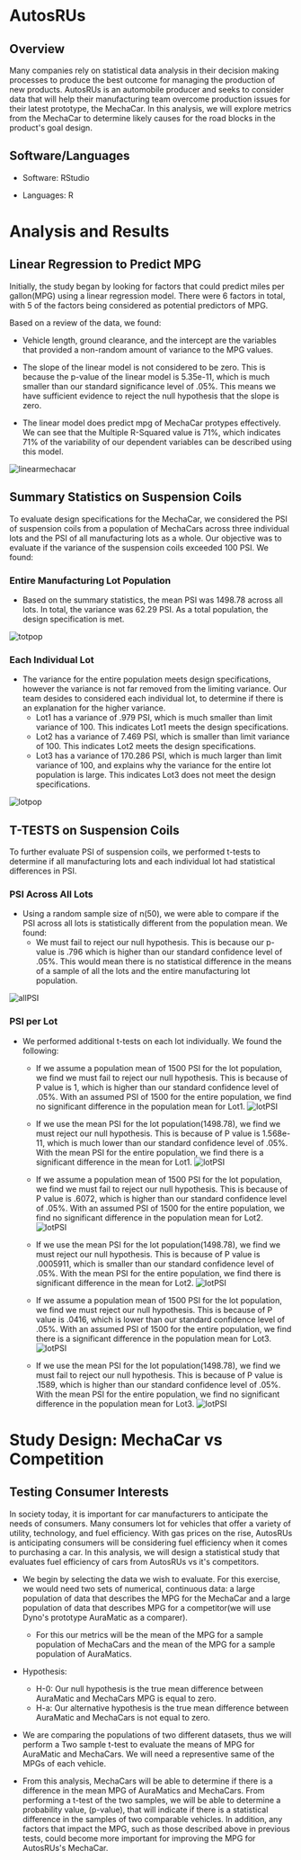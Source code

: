 # AutosRUs

## Overview

Many companies rely on statistical data analysis in their decision making processes to produce the best outcome for managing the production of new products.  AutosRUs is an automobile producer and seeks to consider data that will help their manufacturing team overcome production issues for their latest prototype, the MechaCar.  In this analysis, we will explore metrics from the MechaCar to determine likely causes for the road blocks in the product's goal design.  

## Software/Languages

- Software: RStudio

- Languages: R


# Analysis and Results


## Linear Regression to Predict MPG

Initially, the study began by looking for factors that could predict miles per gallon(MPG) using a linear regression model.  There were 6 factors in total, with 5 of the factors being considered as potential predictors of MPG.  

Based on a review of the data, we found:
- Vehicle length, ground clearance, and the intercept are the variables that provided a non-random amount of variance to the MPG values.

- The slope of the linear model is not considered to be zero.  This is because the p-value of the linear model is 5.35e-11, which is much smaller than our standard significance level of .05%.  This means we have sufficient evidence to reject the null hypothesis that the slope is zero. 

- The linear model does predict mpg of MechaCar protypes effectively.  We can see that the Multiple R-Squared value is 71%, which indicates 71% of the variability of our dependent variables can be described using this model.  

![linearmechacar](Resources/linearmechacar.png)

## Summary Statistics on Suspension Coils

To evaluate design specifications for the MechaCar, we considered the PSI of suspension coils from a population of MechaCars across three individual lots and the PSI of all manufacturing lots as a whole.  Our objective was to evaluate if the variance of the suspension coils exceeded 100 PSI.  We found:

### Entire Manufacturing Lot Population

- Based on the summary statistics, the mean PSI was 1498.78 across all lots.  In total, the variance was 62.29 PSI.  As a total population, the design specification is met.

![totpop](Resources/totpop.png)

### Each Individual Lot

- The variance for the entire population meets design specifications, however the variance is not far removed from the limiting variance.  Our team desides to considered each individual lot, to determine if there is an explanation for the higher variance.  
  - Lot1 has a variance of .979 PSI, which is much smaller than limit variance of 100.  This indicates Lot1 meets the design specifications.
  - Lot2 has a variance of 7.469 PSI, which is smaller than limit variance of 100.  This indicates Lot2 meets the design specifications.
  - Lot3 has a variance of 170.286 PSI, which is much larger than limit variance of 100, and explains why the variance for the entire lot population is large.  This indicates Lot3 does not meet the design specifications.

![lotpop](Resources/lotpop.png)



## T-TESTS on Suspension Coils

To further evaluate PSI of suspension coils, we performed t-tests to determine if all manufacturing lots and each individual lot had statistical differences in PSI. 


### PSI Across All Lots

- Using a random sample size of n(50), we were able to compare if the PSI across all lots is statistically different from the population mean.  We found:
  - We must fail to reject our null hypothesis.  This is because our p-value is .796 which is higher than our standard confidence level of .05%.  This would mean there is no statistical difference in the means of a sample of all the lots and the entire manufacturing lot population.

![allPSI](Resources/allPSI.png)


### PSI per Lot

- We performed additional t-tests on each lot individually.  We found the following:

  - If we assume a population mean of 1500 PSI for the lot population, we find we must fail to reject our null hypothesis.  This is because of P value is 1, which is higher than our standard confidence level of .05%. With an assumed PSI of 1500 for the entire population, we find no significant difference in the population mean for Lot1. 
  ![lotPSI](Resources/lot11500PSI.png)
  
  - If we use the mean PSI for the lot population(1498.78), we find we must reject our null hypothesis.  This is because of P value is 1.568e-11, which is much lower than our standard confidence level of .05%. With the mean PSI for the entire population, we find there is a significant difference in the mean for Lot1. 
  ![lotPSI](Resources/lot1PSI.png)
  
  - If we assume a population mean of 1500 PSI for the lot population, we find we must fail to reject our null hypothesis.  This is because of P value is .6072, which is higher than our standard confidence level of .05%. With an assumed PSI of 1500 for the entire population, we find no significant difference in the population mean for Lot2. 
  ![lotPSI](Resources/lot21500PSI.png)
  
  - If we use the mean PSI for the lot population(1498.78), we find we must reject our null hypothesis.  This is because of P value is .0005911, which is smaller than our standard confidence level of .05%. With the mean PSI for the entire population, we find there is significant difference in the mean for Lot2. 
  ![lotPSI](Resources/lot2PSI.png)
  
  - If we assume a population mean of 1500 PSI for the lot population, we find we must reject our null hypothesis.  This is because of P value is .0416, which is lower than our standard confidence level of .05%. With an assumed PSI of 1500 for the entire population, we find there is a significant difference in the population mean for Lot3. 
  ![lotPSI](Resources/lot31500PSI.png)
  
  - If we use the mean PSI for the lot population(1498.78), we find we must fail to reject our null hypothesis.  This is because of P value is .1589, which is higher than our standard confidence level of .05%. With the mean PSI for the entire population, we find no significant difference in the population mean for Lot3.
  ![lotPSI](Resources/lot3PSI.png)

# Study Design: MechaCar vs Competition

## Testing Consumer Interests

In society today, it is important for car manufacturers to anticipate the needs of consumers.  Many consumers lot for vehicles that offer a variety of utility, technology, and fuel efficiency.  With gas prices on the rise, AutosRUs is anticipating consumers will be considering fuel efficiency when it comes to purchasing a car.  In this analysis, we will design a statistical study that evaluates fuel efficiency of cars from AutosRUs vs it's competitors.

- We begin by selecting the data we wish to evaluate.  For this exercise, we would need two sets of numerical, continuous data: a large population of data that describes the MPG for the MechaCar and a large population of data that describes MPG for a competitor(we will use Dyno's prototype AuraMatic as a comparer).
  - For this our metrics will be the mean of the MPG for a sample population of MechaCars and the mean of the MPG for a sample population of AuraMatics.

- Hypothesis:
  - H-0: Our null hypothesis is the true mean difference between AuraMatic and MechaCars MPG is equal to zero.
  - H-a: Our alternative hypothesis is the true mean difference between AuraMatic and MechaCars is not equal to zero.

- We are comparing the populations of two different datasets, thus we will perform a Two sample t-test to evaluate the means of MPG for AuraMatic and MechaCars.  We will need a representive same of the MPGs of each vehicle.

- From this analysis, MechaCars will be able to determine if there is a difference in the mean MPG of AuraMatics and MechaCars.  From performing a t-test of the two samples, we will be able to determine a probability value, (p-value), that will indicate if there is a statistical difference in the samples of two comparable vehicles. In addition, any factors that impact the MPG, such as those described above in previous tests, could become more important for improving the MPG for AutosRUs's MechaCar.
